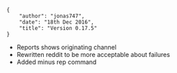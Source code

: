     {
        "author": "jonas747",
        "date": "18th Dec 2016",
        "title": "Version 0.17.5"
    }

 - Reports shows originating channel
 - Rewritten reddit to be more acceptable about failures
 - Added minus rep command

